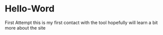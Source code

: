 # Hello-Word
First Attempt
this is my first contact with the tool
hopefully will learn a bit more about the site
